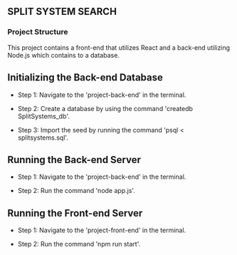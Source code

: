 
## SPLIT SYSTEM SEARCH


### Project Structure

This project contains a front-end that utilizes React and a back-end utilizing Node.js which contains to a database.

## Initializing the Back-end Database

 - Step 1: Navigate to the 'project-back-end' in the terminal.
 
 - Step 2: Create a database by using the command 'createdb SplitSystems_db'.

 - Step 3: Import the seed by running the command 'psql < splitsystems.sql'.


## Running the Back-end Server

 - Step 1: Navigate to the 'project-back-end' in the terminal.
 
 - Step 2: Run the command 'node app.js'.


## Running the Front-end Server

 - Step 1: Navigate to the 'project-front-end' in the terminal.
 
 - Step 2: Run the command 'npm run start'.